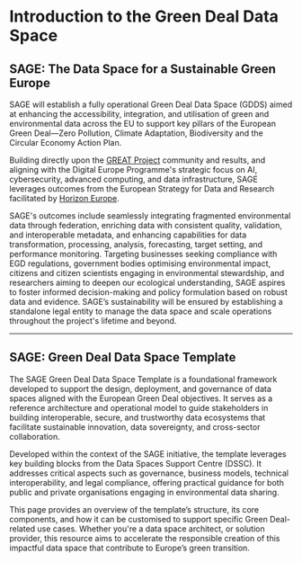 # Introduction to the Green Deal Data Space  

## SAGE: The Data Space for a Sustainable Green Europe  

SAGE will establish a fully operational Green Deal Data Space (GDDS) aimed at enhancing the accessibility, integration, and utilisation of green and environmental data across the EU to support key pillars of the European Green Deal—Zero Pollution, Climate Adaptation, Biodiversity and the Circular Economy Action Plan.  

Building directly upon the [GREAT Project](https://www.greatproject.eu/) community and results, and aligning with the Digital Europe Programme's strategic focus on AI, cybersecurity, advanced computing, and data infrastructure, SAGE leverages outcomes from the European Strategy for Data and Research facilitated by [Horizon Europe](https://research-and-innovation.ec.europa.eu/funding/funding-opportunities/funding-programmes-and-open-calls/horizon-europe_en).  

SAGE's outcomes include seamlessly integrating fragmented environmental data through federation, enriching data with consistent quality, validation, and interoperable metadata, and enhancing capabilities for data transformation, processing, analysis, forecasting, target setting, and performance monitoring. Targeting businesses seeking compliance with EGD regulations, government bodies optimising environmental impact, citizens and citizen scientists engaging in environmental stewardship, and researchers aiming to deepen our ecological understanding, SAGE aspires to foster informed decision-making and policy formulation based on robust data and evidence.  SAGE’s sustainability will be ensured by establishing a standalone legal entity to manage the data space and scale operations throughout the project's lifetime and beyond.  

---

## SAGE: Green Deal Data Space Template  

The SAGE Green Deal Data Space Template is a foundational framework developed to support the design, deployment, and governance of data spaces aligned with the European Green Deal objectives. It serves as a reference architecture and operational model to guide stakeholders in building interoperable, secure, and trustworthy data ecosystems that facilitate sustainable innovation, data sovereignty, and cross-sector collaboration.  

Developed within the context of the SAGE initiative, the template leverages key building blocks from the Data Spaces Support Centre (DSSC). It addresses critical aspects such as governance, business models, technical interoperability, and legal compliance, offering practical guidance for both public and private organisations engaging in environmental data sharing.  

This page provides an overview of the template’s structure, its core components, and how it can be customised to support specific Green Deal-related use cases.  Whether you're a data space architect, or solution provider, this resource aims to accelerate the responsible creation of this impactful data space that contribute to Europe’s green transition.  
